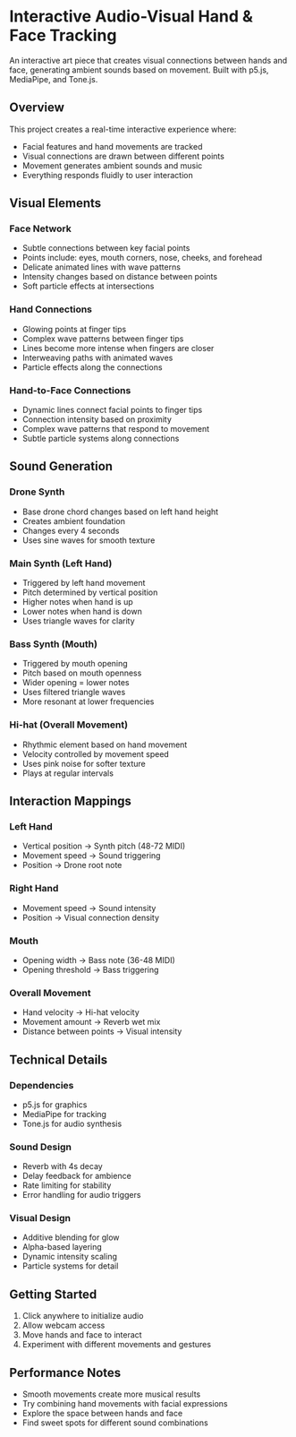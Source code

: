 # Interactive Audio-Visual Hand & Face Tracking

An interactive art piece that creates visual connections between hands and face, generating ambient sounds based on movement. Built with p5.js, MediaPipe, and Tone.js.

## Overview

This project creates a real-time interactive experience where:
- Facial features and hand movements are tracked
- Visual connections are drawn between different points
- Movement generates ambient sounds and music
- Everything responds fluidly to user interaction

## Visual Elements

### Face Network
- Subtle connections between key facial points
- Points include: eyes, mouth corners, nose, cheeks, and forehead
- Delicate animated lines with wave patterns
- Intensity changes based on distance between points
- Soft particle effects at intersections

### Hand Connections
- Glowing points at finger tips
- Complex wave patterns between finger tips
- Lines become more intense when fingers are closer
- Interweaving paths with animated waves
- Particle effects along the connections

### Hand-to-Face Connections
- Dynamic lines connect facial points to finger tips
- Connection intensity based on proximity
- Complex wave patterns that respond to movement
- Subtle particle systems along connections

## Sound Generation

### Drone Synth
- Base drone chord changes based on left hand height
- Creates ambient foundation
- Changes every 4 seconds
- Uses sine waves for smooth texture

### Main Synth (Left Hand)
- Triggered by left hand movement
- Pitch determined by vertical position
- Higher notes when hand is up
- Lower notes when hand is down
- Uses triangle waves for clarity

### Bass Synth (Mouth)
- Triggered by mouth opening
- Pitch based on mouth openness
- Wider opening = lower notes
- Uses filtered triangle waves
- More resonant at lower frequencies

### Hi-hat (Overall Movement)
- Rhythmic element based on hand movement
- Velocity controlled by movement speed
- Uses pink noise for softer texture
- Plays at regular intervals

## Interaction Mappings

### Left Hand
- Vertical position → Synth pitch (48-72 MIDI)
- Movement speed → Sound triggering
- Position → Drone root note

### Right Hand
- Movement speed → Sound intensity
- Position → Visual connection density

### Mouth
- Opening width → Bass note (36-48 MIDI)
- Opening threshold → Bass triggering

### Overall Movement
- Hand velocity → Hi-hat velocity
- Movement amount → Reverb wet mix
- Distance between points → Visual intensity

## Technical Details

### Dependencies
- p5.js for graphics
- MediaPipe for tracking
- Tone.js for audio synthesis

### Sound Design
- Reverb with 4s decay
- Delay feedback for ambience
- Rate limiting for stability
- Error handling for audio triggers

### Visual Design
- Additive blending for glow
- Alpha-based layering
- Dynamic intensity scaling
- Particle systems for detail

## Getting Started

1. Click anywhere to initialize audio
2. Allow webcam access
3. Move hands and face to interact
4. Experiment with different movements and gestures

## Performance Notes

- Smooth movements create more musical results
- Try combining hand movements with facial expressions
- Explore the space between hands and face
- Find sweet spots for different sound combinations 